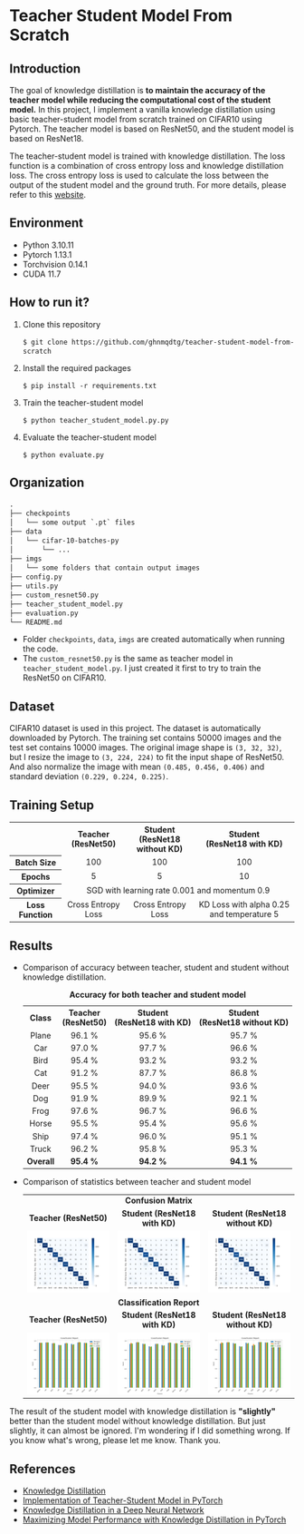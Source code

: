 # Teacher Student Model From Scratch
## Introduction
The goal of knowledge distillation is **to maintain the accuracy of the teacher model while reducing the computational cost of the student model.** In this project, I implement a vanilla knowledge distillation using basic teacher-student model from scratch trained on CIFAR10 using Pytorch. The teacher model is based on ResNet50, and the student model is based on ResNet18.

The teacher-student model is trained with knowledge distillation. The loss function is a combination of cross entropy loss and knowledge distillation loss. The cross entropy loss is used to calculate the loss between the output of the student model and the ground truth. For more details, please refer to this [website](https://intellabs.github.io/distiller/knowledge_distillation.html).

## Environment
- Python 3.10.11
- Pytorch 1.13.1
- Torchvision 0.14.1
- CUDA 11.7

## How to run it?

1. Clone this repository

    ```
    $ git clone https://github.com/ghnmqdtg/teacher-student-model-from-scratch
    ```

2. Install the required packages

    ```
    $ pip install -r requirements.txt
    ```

3. Train the teacher-student model

    ```
    $ python teacher_student_model.py.py
    ```

4. Evaluate the teacher-student model

    ```
    $ python evaluate.py
    ```


## Organization

```
.
├── checkpoints
│   └── some output `.pt` files
├── data
│   └── cifar-10-batches-py
│       └── ...
├── imgs
│   └── some folders that contain output images
├── config.py
├── utils.py
├── custom_resnet50.py
├── teacher_student_model.py
├── evaluation.py
└── README.md
```

- Folder `checkpoints`, `data`, `imgs` are created automatically when running the code.
- The `custom_resnet50.py` is the same as teacher model in `teacher_student_model.py`. I just created it first to try to train the ResNet50 on CIFAR10.

## Dataset
CIFAR10 dataset is used in this project. The dataset is automatically downloaded by Pytorch. The training set contains 50000 images and the test set contains 10000 images. The original image shape is `(3, 32, 32)`, but I resize the image to `(3, 224, 224)` to fit the input shape of ResNet50. And also normalize the image with mean `(0.485, 0.456, 0.406)` and standard deviation `(0.229, 0.224, 0.225)`.

## Training Setup

<table align="center" style="text-align:center">
  <tr>
    <th style="text-align:center;"><b></b></th>
    <th style="text-align:center;"><b>Teacher<br>(ResNet50)</b></th>
    <th style="text-align:center;"><b>Student<br>(ResNet18 without KD)</b></th>
    <th style="text-align:center;"><b>Student<br>(ResNet18 with KD)</b></th>
  </tr>
  <tr>
    <th>Batch Size</th>
    <td>100</td>
    <td>100</td>
    <td>100</td>
  </tr>
  <tr>
    <th>Epochs</th>
    <td>5</td>
    <td>5</td>
    <td>10</td>
  </tr>
  <tr>
    <th>Optimizer</th>
    <td colspan="3">SGD with learning rate 0.001 and momentum 0.9</td>
  </tr>
  <tr>
    <th>Loss Function</th>
    <td>Cross Entropy Loss</td>
    <td>Cross Entropy Loss</td>
    <td>KD Loss with alpha 0.25 and temperature 5</td>
  </tr>
</table>

## Results
- Comparison of accuracy between teacher, student and student without knowledge distillation.

  <table width="50%" align="center" style="text-align:center">
    <caption><b>Accuracy for both teacher and student model</b></caption>
    <tr>
      <th style="text-align:center;">Class</th>
      <th style="text-align:center;">Teacher<br>(ResNet50)</th>
      <th style="text-align:center;">Student<br>(ResNet18 with KD)</th>
      <th style="text-align:center;">Student<br>(ResNet18 without KD)</th>
    </tr>
    <tr>
      <td>Plane</td>
      <td>96.1 %</td>
      <td>95.6 %</td>
      <td>95.7 %</td>
    </tr>
    <tr>
      <td>Car</td>
      <td>97.0 %</td>
      <td>97.7 %</td>
      <td>96.6 %</td>
    </tr>
    <tr>
      <td>Bird</td>
      <td>95.4 %</td>
      <td>93.2 %</td>
      <td>93.2 %</td>
    </tr>
    <tr>
      <td>Cat</td>
      <td>91.2 %</td>
      <td>87.7 %</td>
      <td>86.8 %</td>
    </tr>
    <tr>
      <td>Deer</td>
      <td>95.5 %</td>
      <td>94.0 %</td>
      <td>93.6 %</td>
    </tr>
    <tr>
      <td>Dog</td>
      <td>91.9 %</td>
      <td>89.9 %</td>
      <td>92.1 %</td>
    </tr>
    <tr>
      <td>Frog</td>
      <td>97.6 %</td>
      <td>96.7 %</td>
      <td>96.6 %</td>
    </tr>
    <tr>
      <td>Horse</td>
      <td>95.5 %</td>
      <td>95.4 %</td>
      <td>95.6 %</td>
    </tr>
    <tr>
      <td>Ship</td>
      <td>97.4 %</td>
      <td>96.0 %</td>
      <td>95.1 %</td>
    </tr>
    <tr>
      <td>Truck</td>
      <td>96.2 %</td>
      <td>95.8 %</td>
      <td>95.3 %</td>
    </tr>
    <tr>
      <td><b>Overall<b></td>
      <td><b>95.4 %<b></td>
      <td><b>94.2 %<b></td>
      <td><b>94.1 %<b></td>
    </tr>
  </table>


- Comparison of statistics between teacher and student model

  <table align="center" width="100%" border="0">
    <tr>
        <td colspan="3" style="text-align:center; font-size:14px;"><b>Confusion Matrix<b></td>
    </tr>
    <tr>
        <td width="33%" style="text-align:center;font-size:14px;"><b>Teacher (ResNet50)<b></td>
        <td width="33%" style="text-align:center;font-size:14px;"><b>Student (ResNet18 with KD)<b></td>
        <td width="33%" style="text-align:center;font-size:14px;"><b>Student (ResNet18 without KD)<b></td>
    </tr>
    <tr>
        <td><img src="imgs/teacher/confusion_matrix.png"></img></td>
        <td><img src="imgs/student/confusion_matrix.png"></img></td>
        <td><img src="imgs/custom_resnet18/confusion_matrix.png"></img></td>
    </tr>
    <tr>
        <td colspan="3" style="text-align:center; font-size:14px;"><b>Classification Report<b></td>
    </tr>
    <tr>
        <td width="33%" style="text-align:center;font-size:14px;"><b>Teacher (ResNet50)<b></td>
        <td width="33%" style="text-align:center;font-size:14px;"><b>Student (ResNet18 with KD)<b></td>
        <td width="33%" style="text-align:center;font-size:14px;"><b>Student (ResNet18 without KD)<b></td>
    </tr>
    <tr>
        <td><img src="imgs/teacher/classification_report.png"></img></td>
        <td><img src="imgs/student/classification_report.png"></img></td>
        <td><img src="imgs/custom_resnet18/classification_report.png"></img></td>
    </tr>
  </table>

The result of the student model with knowledge distillation is **"slightly"** better than the student model without knowledge distillation. But just slightly, it can almost be ignored. I'm wondering if I did something wrong. If you know what's wrong, please let me know. Thank you.

## References
- [Knowledge Distillation](https://intellabs.github.io/distiller/knowledge_distillation.html)
- [Implementation of Teacher-Student Model in PyTorch](https://abdulkaderhelwan.medium.com/implementation-of-teacher-student-model-in-pytorch-a1195734dd08)
- [Knowledge Distillation in a Deep Neural Network](https://medium.com/analytics-vidhya/knowledge-distillation-in-a-deep-neural-network-c9dd59aff89b)
- [Maximizing Model Performance with Knowledge Distillation in PyTorch](https://medium.com/artificialis/maximizing-model-performance-with-knowledge-distillation-in-pytorch-12b3960a486a)
